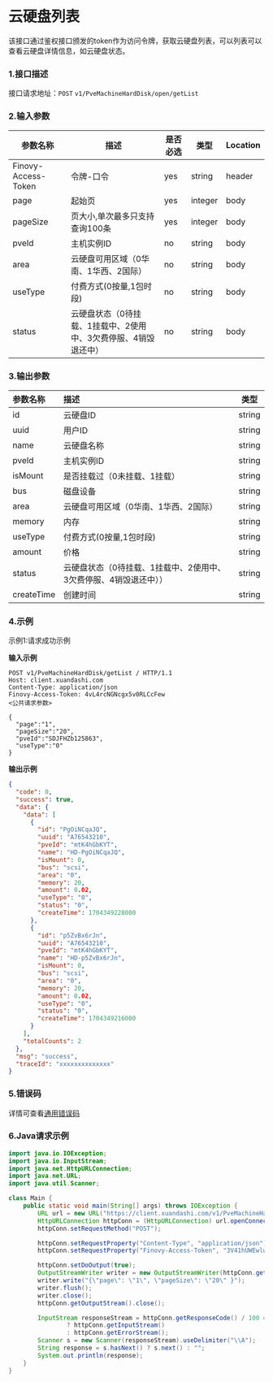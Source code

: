 # 云硬盘列表

该接口通过鉴权接口颁发的token作为访问令牌，获取云硬盘列表，可以列表可以查看云硬盘详情信息，如云硬盘状态。

### 1.接口描述

接口请求地址：`POST`   `v1/PveMachineHardDisk/open/getList`

### 2.输入参数

| 参数名称                | 描述                                         | 是否必选 | 类型      | Location |
|---------------------|--------------------------------------------|------|---------|----------|
| Finovy-Access-Token | 令牌-口令                                      | yes  | string  | header   |
| page                | 起始页                                        | yes  | integer | body     |
| pageSize            | 页大小,单次最多只支持查询100条                          | yes  | integer | body     |
| pveId               | 主机实例ID                                     | no   | string  | body     |
| area                | 云硬盘可用区域（0华南、1华西、2国际）                       | no   | string  | body     |
| useType             | 付费方式(0按量,1包时段)                             | no   | string  | body     |
| status              | 云硬盘状态（0待挂载、1挂载中、2使用中、3欠费停服、4销毁退还中） | no   | string  | body     |

### 3.输出参数

| 参数名称       | 描述                                         | 类型     |
|:-----------|:-------------------------------------------|--------|
| id         | 云硬盘ID                                      | string |
| uuid       | 用户ID                                       | string |
| name       | 云硬盘名称                                      | string |
| pveId      | 主机实例ID                                     | string |
| isMount    | 是否挂载过（0未挂载、1挂载）                            | string |
| bus        | 磁盘设备                                       | string |
| area       | 云硬盘可用区域（0华南、1华西、2国际）                       | string |
| memory     | 内存                                         | string |
| useType    | 付费方式(0按量,1包时段)                             | string |
| amount     | 价格                                         | string |
| status     | 云硬盘状态（0待挂载、1挂载中、2使用中、3欠费停服、4销毁退还中）） | string |
| createTime | 创建时间                                       | string |

### 4.示例

示例1:请求成功示例

**输入示例**

```text
POST v1/PveMachineHardDisk/getList / HTTP/1.1
Host: client.xuandashi.com
Content-Type: application/json
Finovy-Access-Token: 4vL4rcNGNcgx5v0RLCcFew
<公共请求参数>

{
  "page":"1",
  "pageSize":"20",
  "pveId":"SDJFHZb125863",
  "useType":"0"
}

```

**输出示例**

```json
{
  "code": 0,
  "success": true,
  "data": {
    "data": [
      {
        "id": "PgOiNCqaJQ",
        "uuid": "A76543210",
        "pveId": "mtK4hGbKYT",
        "name": "HD-PgOiNCqaJQ",
        "isMount": 0,
        "bus": "scsi",
        "area": "0",
        "memory": 20,
        "amount": 0.02,
        "useType": "0",
        "status": "0",
        "createTime": 1704349228000
      },
      {
        "id": "p5ZvBx6rJn",
        "uuid": "A76543210",
        "pveId": "mtK4hGbKYT",
        "name": "HD-p5ZvBx6rJn",
        "isMount": 0,
        "bus": "scsi",
        "area": "0",
        "memory": 20,
        "amount": 0.02,
        "useType": "0",
        "status": "0",
        "createTime": 1704349216000
      }
    ],
    "totalCounts": 2
  },
  "msg": "success",
  "traceId": "xxxxxxxxxxxxxx"
}
```

### 5.错误码

详情可查看[通用错误码](https://finovy-open-api.readthedocs.io/zh_CN/latest/api/common/3.%E9%80%9A%E7%94%A8%E9%94%99%E8%AF%AF%E7%A0%81.html#id3)

### 6.Java请求示例

```java
import java.io.IOException;
import java.io.InputStream;
import java.net.HttpURLConnection;
import java.net.URL;
import java.util.Scanner;

class Main {
    public static void main(String[] args) throws IOException {
        URL url = new URL("https://client.xuandashi.com/v1/PveMachineHardDisk/open/getList");
        HttpURLConnection httpConn = (HttpURLConnection) url.openConnection();
        httpConn.setRequestMethod("POST");

        httpConn.setRequestProperty("Content-Type", "application/json");
        httpConn.setRequestProperty("Finovy-Access-Token", "3V41hUWEwlwKH44m7SpJOs");

        httpConn.setDoOutput(true);
        OutputStreamWriter writer = new OutputStreamWriter(httpConn.getOutputStream());
        writer.write("{\"page\": \"1\", \"pageSize\": \"20\" }");
        writer.flush();
        writer.close();
        httpConn.getOutputStream().close();

        InputStream responseStream = httpConn.getResponseCode() / 100 == 2
                ? httpConn.getInputStream()
                : httpConn.getErrorStream();
        Scanner s = new Scanner(responseStream).useDelimiter("\\A");
        String response = s.hasNext() ? s.next() : "";
        System.out.println(response);
    }
}
```